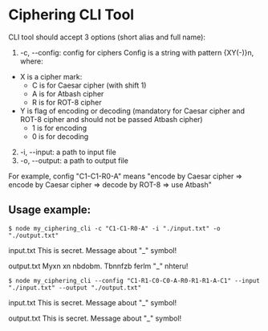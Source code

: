 # Ciphering CLI Tool

CLI tool should accept 3 options (short alias and full name):

1. -c, --config: config for ciphers Config is a string with pattern {XY(-)}n, where:
  * X is a cipher mark:
    - C is for Caesar cipher (with shift 1)
    - A is for Atbash cipher
    - R is for ROT-8 cipher
  * Y is flag of encoding or decoding (mandatory for Caesar cipher and ROT-8 cipher and should not be passed Atbash cipher)
    - 1 is for encoding
    - 0 is for decoding
2. -i, --input: a path to input file
3. -o, --output: a path to output file

For example, config "C1-C1-R0-A" means "encode by Caesar cipher => encode by Caesar cipher => decode by ROT-8 => use Atbash"

## Usage example:
```
$ node my_ciphering_cli -c "C1-C1-R0-A" -i "./input.txt" -o "./output.txt"
```
input.txt This is secret. Message about "_" symbol!

output.txt Myxn xn nbdobm. Tbnnfzb ferlm "_" nhteru!

```
$ node my_ciphering_cli --config "C1-R1-C0-C0-A-R0-R1-R1-A-C1" --input "./input.txt" --output "./output.txt"
```
input.txt This is secret. Message about "_" symbol!

output.txt This is secret. Message about "_" symbol!